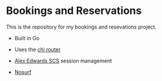 # Bookings and Reservations

This is the repository for my bookings and resevations project.

- Built in Go 
- Uses the [chi router](https://github.com/go-chi/chi)

- [Alex Edwards SCS](https://github.com/alexedwards/scs) session management

- [Nosurf](https://github.com/justinas/nosurf)
